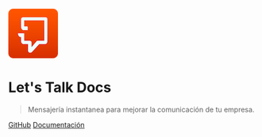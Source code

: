 ![logo](_media/logo_letstalk.png)

# Let's Talk Docs

> Mensajería instantanea para mejorar la comunicación de tu empresa.

[GitHub](https://github.com/lets-talk/docs)
[Documentación](#widget)
